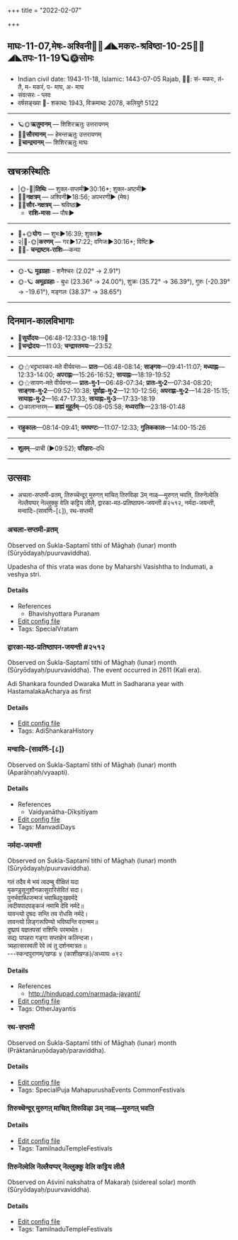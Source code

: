 +++
title = "2022-02-07"

+++
## माघः-11-07,मेषः-अश्विनी🌛🌌◢◣मकरः-श्रविष्ठा-10-25🌌🌞◢◣तपः-11-19🪐🌞सोमः
- Indian civil date: 1943-11-18, Islamic: 1443-07-05 Rajab, 🌌🌞: सं- मकरः, तं- तै, म- मकरं, प- माघ, अ- माघ
- संवत्सरः - प्लवः
- वर्षसङ्ख्या 🌛- शकाब्दः 1943, विक्रमाब्दः 2078, कलियुगे 5122
___________________
- 🪐🌞**ऋतुमानम्** — शिशिरऋतुः उत्तरायणम्
- 🌌🌞**सौरमानम्** — हेमन्तऋतुः उत्तरायणम्
- 🌛**चान्द्रमानम्** — शिशिरऋतुः माघः
___________________


## खचक्रस्थितिः
- |🌞-🌛|**तिथिः** — शुक्ल-सप्तमी►30:16*; शुक्ल-अष्टमी►  
- 🌌🌛**नक्षत्रम्** — अश्विनी►18:56; अपभरणी► (मेषः)  
- 🌌🌞**सौर-नक्षत्रम्** — श्रविष्ठा►  
  - **राशि-मासः** — पौषः► 
___________________
- 🌛+🌞**योगः** — शुभः►16:39; शुक्लः►  
- २|🌛-🌞|**करणम्** — गरः►17:22; वणिजः►30:16*; विष्टिः►  
- 🌌🌛- **चन्द्राष्टम-राशिः**—कन्या  
___________________
- 🌞-🪐 **मूढग्रहाः** - शनैश्चरः (2.02° → 2.91°)
- 🌞-🪐 **अमूढग्रहाः** - बुधः (23.36° → 24.00°), शुक्रः (35.72° → 36.39°), गुरुः (-20.39° → -19.61°), मङ्गलः (38.37° → 38.65°)
___________________


## दिनमान-कालविभागाः
- 🌅**सूर्योदयः**—06:48-12:33🌞️-18:19🌇  
- 🌛**चन्द्रोदयः**—11:03; **चन्द्रास्तमयः**—23:52  
___________________
- 🌞⚝भट्टभास्कर-मते वीर्यवन्तः— **प्रातः**—06:48-08:14; **साङ्गवः**—09:41-11:07; **मध्याह्नः**—12:33-14:00; **अपराह्णः**—15:26-16:52; **सायाह्नः**—18:19-19:52  
- 🌞⚝सायण-मते वीर्यवन्तः— **प्रातः-मु॰1**—06:48-07:34; **प्रातः-मु॰2**—07:34-08:20; **साङ्गवः-मु॰2**—09:52-10:38; **पूर्वाह्णः-मु॰2**—12:10-12:56; **अपराह्णः-मु॰2**—14:28-15:15; **सायाह्नः-मु॰2**—16:47-17:33; **सायाह्नः-मु॰3**—17:33-18:19  
- 🌞कालान्तरम्— **ब्राह्मं मुहूर्तम्**—05:08-05:58; **मध्यरात्रिः**—23:18-01:48  
___________________
- **राहुकालः**—08:14-09:41; **यमघण्टः**—11:07-12:33; **गुलिककालः**—14:00-15:26  
___________________
- **शूलम्**—प्राची (►09:52); **परिहारः**–दधि  
___________________

## उत्सवाः
- अचला-सप्तमी-व्रतम्, तिरुच्चॆन्दूर् मुरुगऩ् माचित् तिरुविऴा 3म् नाळ्—मुरुगऩ् भवऩि, तिरुनॆल्वेलि नॆल्लैयप्पर् नॆल्लुक्कु वेलि कट्टिय लीलै, द्वारका-मठ-प्रतिष्ठापन-जयन्ती #२५१२, नर्मदा-जयन्ती, मन्वादिः-(सावर्णिः-[८]), रथ-सप्तमी
### अचला-सप्तमी-व्रतम्

Observed on Śukla-Saptamī tithi of Māghaḥ (lunar) month (Sūryōdayaḥ/puurvaviddha). 

Upadesha of this vrata was done by Maharshi Vasishtha to Indumati, a veshya stri.

#### Details
- References
  - Bhavishyottara Puranam
- [Edit config file](https://github.com/jyotisham/adyatithi/blob/master/general/lunar_month/tithi/11/07/acalA~saptamI-vratam.toml)
- Tags: SpecialVratam


### द्वारका-मठ-प्रतिष्ठापन-जयन्ती #२५१२

Observed on Śukla-Saptamī tithi of Māghaḥ (lunar) month (Sūryōdayaḥ/puurvaviddha). The event occurred in 2611 (Kali era).  


Adi Shankara founded Dwaraka Mutt in Sadharana year with HastamalakaAcharya as first

#### Details
- [Edit config file](https://github.com/jyotisham/adyatithi/blob/master/mahApuruSha/kAnchI-maTha/lunar_month/tithi/11/07/dvArakA-maTha-pratiSThApana~jayantI.toml)
- Tags: AdiShankaraHistory


### मन्वादिः-(सावर्णिः-[८])

Observed on Śukla-Saptamī tithi of Māghaḥ (lunar) month (Aparāhṇaḥ/vyaapti). 



#### Details
- References
  - Vaidyanātha-Dīkṣitīyam
- [Edit config file](https://github.com/jyotisham/adyatithi/blob/master/time_focus/yugAdiH/lunar_month/tithi/11/07/manvAdiH~%28sAvarNiH~%5B8%5D%29.toml)
- Tags: ManvadiDays


### नर्मदा-जयन्ती

Observed on Śukla-Saptamī tithi of Māghaḥ (lunar) month (Sūryōdayaḥ/puurvaviddha). 

गतं तदैव मे भयं त्वदम्बु वीक्षितं यदा  
मृकण्डुसूनुशौनकासुरारिसेवितं सदा।  
पुनर्भवाब्धिजन्मजं भवाब्धिदुःखवर्मदे   
त्वदीयपादपङ्कजं नमामि देवि नर्मदे॥  
यावन्त्यो दृषदः सन्ति तव रोधसि नर्मदे।  
तावन्त्यो लिङ्गरूपिण्यो भविष्यन्ति वरान्मम॥  
दुष्प्रापं यज्ञतपसां राशिभिः परमार्थतः।   
सद्यः पापहरा गङ्गा सप्ताहेन कलिन्दजा।  
त्र्यहात्सरस्वती रेवे त्वं तु दर्शनमात्रतः॥  
---स्कन्दपुराणम्/खण्डः ४ (काशीखण्डः)/अध्यायः ०९२



#### Details
- References
  - http://hindupad.com/narmada-jayanti/
- [Edit config file](https://github.com/jyotisham/adyatithi/blob/master/devatA/nadI/lunar_month/tithi/11/07/narmadA~jayantI.toml)
- Tags: OtherJayantis


### रथ-सप्तमी

Observed on Śukla-Saptamī tithi of Māghaḥ (lunar) month (Prāktanāruṇōdayaḥ/paraviddha). 



#### Details
- [Edit config file](https://github.com/jyotisham/adyatithi/blob/master/devatA/graha/lunar_month/tithi/11/07/ratha-saptamI.toml)
- Tags: SpecialPuja MahapurushaEvents CommonFestivals


### तिरुच्चॆन्दूर् मुरुगऩ् माचित् तिरुविऴा 3म् नाळ्—मुरुगऩ् भवऩि





#### Details
- [Edit config file](https://github.com/jyotisham/adyatithi/blob/master/temples/Tamil/relative_event/tiruccendUr_mAcit_tiruvizhA_nir2aivu/offset__-9/tiruccendUr_murugan2_mAcit_tiruvizhA_%23%233%23%23m_nAL%E2%80%94murugan2_bhavan2i.toml)
- Tags: TamilnaduTempleFestivals


### तिरुनॆल्वेलि नॆल्लैयप्पर् नॆल्लुक्कु वेलि कट्टिय लीलै

Observed on Aśvinī nakshatra of Makaraḥ (sidereal solar) month (Sūryōdayaḥ/puurvaviddha). 



#### Details
- [Edit config file](https://github.com/jyotisham/adyatithi/blob/master/temples/Tamil/sidereal_solar_month/nakshatra/10/01/tirunelvEli_nellaiyappar_nellukku_vEli_kaTTiya_lIlai.toml)
- Tags: TamilnaduTempleFestivals


